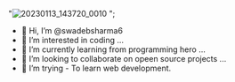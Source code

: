 



"![20230113_143720_0010](https://user-images.githubusercontent.com/108362684/212281414-70bf82d4-919c-47dd-a999-85479f748a2e.png)
"; 









- 👋 Hi, I’m @swadebsharma6
- 👀 I’m interested in coding ...
- 🌱 I’m currently learning from programming hero ...
- 💞️ I’m looking to collaborate on opeen source projects ...
- 🤔 I’m trying - To  learn web development.

<!---
swadebsharma6/swadebsharma6 is a ✨ special ✨ repository because its `README.md` (this file) appears on your GitHub profile.
You can click the Preview link to take a look at your changes.
--->
